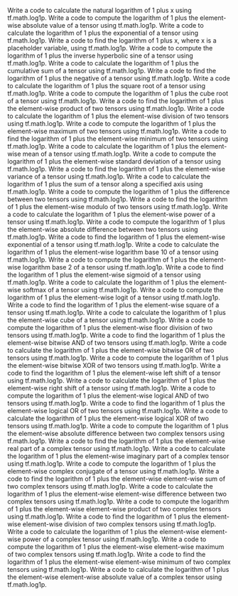 Write a code to calculate the natural logarithm of 1 plus x using tf.math.log1p.
Write a code to compute the logarithm of 1 plus the element-wise absolute value of a tensor using tf.math.log1p.
Write a code to calculate the logarithm of 1 plus the exponential of a tensor using tf.math.log1p.
Write a code to find the logarithm of 1 plus x, where x is a placeholder variable, using tf.math.log1p.
Write a code to compute the logarithm of 1 plus the inverse hyperbolic sine of a tensor using tf.math.log1p.
Write a code to calculate the logarithm of 1 plus the cumulative sum of a tensor using tf.math.log1p.
Write a code to find the logarithm of 1 plus the negative of a tensor using tf.math.log1p.
Write a code to calculate the logarithm of 1 plus the square root of a tensor using tf.math.log1p.
Write a code to compute the logarithm of 1 plus the cube root of a tensor using tf.math.log1p.
Write a code to find the logarithm of 1 plus the element-wise product of two tensors using tf.math.log1p.
Write a code to calculate the logarithm of 1 plus the element-wise division of two tensors using tf.math.log1p.
Write a code to compute the logarithm of 1 plus the element-wise maximum of two tensors using tf.math.log1p.
Write a code to find the logarithm of 1 plus the element-wise minimum of two tensors using tf.math.log1p.
Write a code to calculate the logarithm of 1 plus the element-wise mean of a tensor using tf.math.log1p.
Write a code to compute the logarithm of 1 plus the element-wise standard deviation of a tensor using tf.math.log1p.
Write a code to find the logarithm of 1 plus the element-wise variance of a tensor using tf.math.log1p.
Write a code to calculate the logarithm of 1 plus the sum of a tensor along a specified axis using tf.math.log1p.
Write a code to compute the logarithm of 1 plus the difference between two tensors using tf.math.log1p.
Write a code to find the logarithm of 1 plus the element-wise modulo of two tensors using tf.math.log1p.
Write a code to calculate the logarithm of 1 plus the element-wise power of a tensor using tf.math.log1p.
Write a code to compute the logarithm of 1 plus the element-wise absolute difference between two tensors using tf.math.log1p.
Write a code to find the logarithm of 1 plus the element-wise exponential of a tensor using tf.math.log1p.
Write a code to calculate the logarithm of 1 plus the element-wise logarithm base 10 of a tensor using tf.math.log1p.
Write a code to compute the logarithm of 1 plus the element-wise logarithm base 2 of a tensor using tf.math.log1p.
Write a code to find the logarithm of 1 plus the element-wise sigmoid of a tensor using tf.math.log1p.
Write a code to calculate the logarithm of 1 plus the element-wise softmax of a tensor using tf.math.log1p.
Write a code to compute the logarithm of 1 plus the element-wise logit of a tensor using tf.math.log1p.
Write a code to find the logarithm of 1 plus the element-wise square of a tensor using tf.math.log1p.
Write a code to calculate the logarithm of 1 plus the element-wise cube of a tensor using tf.math.log1p.
Write a code to compute the logarithm of 1 plus the element-wise floor division of two tensors using tf.math.log1p.
Write a code to find the logarithm of 1 plus the element-wise bitwise AND of two tensors using tf.math.log1p.
Write a code to calculate the logarithm of 1 plus the element-wise bitwise OR of two tensors using tf.math.log1p.
Write a code to compute the logarithm of 1 plus the element-wise bitwise XOR of two tensors using tf.math.log1p.
Write a code to find the logarithm of 1 plus the element-wise left shift of a tensor using tf.math.log1p.
Write a code to calculate the logarithm of 1 plus the element-wise right shift of a tensor using tf.math.log1p.
Write a code to compute the logarithm of 1 plus the element-wise logical AND of two tensors using tf.math.log1p.
Write a code to find the logarithm of 1 plus the element-wise logical OR of two tensors using tf.math.log1p.
Write a code to calculate the logarithm of 1 plus the element-wise logical XOR of two tensors using tf.math.log1p.
Write a code to compute the logarithm of 1 plus the element-wise absolute difference between two complex tensors using tf.math.log1p.
Write a code to find the logarithm of 1 plus the element-wise real part of a complex tensor using tf.math.log1p.
Write a code to calculate the logarithm of 1 plus the element-wise imaginary part of a complex tensor using tf.math.log1p.
Write a code to compute the logarithm of 1 plus the element-wise complex conjugate of a tensor using tf.math.log1p.
Write a code to find the logarithm of 1 plus the element-wise element-wise sum of two complex tensors using tf.math.log1p.
Write a code to calculate the logarithm of 1 plus the element-wise element-wise difference between two complex tensors using tf.math.log1p.
Write a code to compute the logarithm of 1 plus the element-wise element-wise product of two complex tensors using tf.math.log1p.
Write a code to find the logarithm of 1 plus the element-wise element-wise division of two complex tensors using tf.math.log1p.
Write a code to calculate the logarithm of 1 plus the element-wise element-wise power of a complex tensor using tf.math.log1p.
Write a code to compute the logarithm of 1 plus the element-wise element-wise maximum of two complex tensors using tf.math.log1p.
Write a code to find the logarithm of 1 plus the element-wise element-wise minimum of two complex tensors using tf.math.log1p.
Write a code to calculate the logarithm of 1 plus the element-wise element-wise absolute value of a complex tensor using tf.math.log1p.